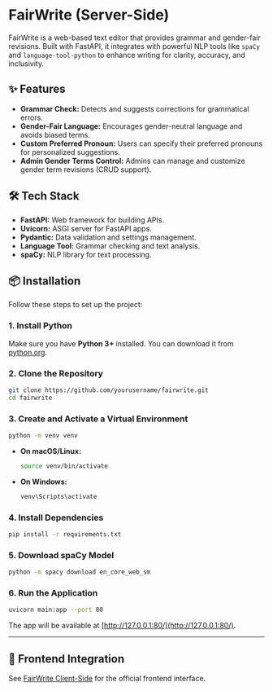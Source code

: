 # FairWrite (Server-Side)

FairWrite is a web-based text editor that provides grammar and gender-fair revisions. Built with FastAPI, it integrates with powerful NLP tools like `spaCy` and `language-tool-python` to enhance writing for clarity, accuracy, and inclusivity.

## ✨ Features

- **Grammar Check:** Detects and suggests corrections for grammatical errors.
- **Gender-Fair Language:** Encourages gender-neutral language and avoids biased terms.
- **Custom Preferred Pronoun:** Users can specify their preferred pronouns for personalized suggestions.
- **Admin Gender Terms Control:** Admins can manage and customize gender term revisions (CRUD support).

## 🛠️ Tech Stack

- **FastAPI:** Web framework for building APIs.
- **Uvicorn:** ASGI server for FastAPI apps.
- **Pydantic:** Data validation and settings management.
- **Language Tool:** Grammar checking and text analysis.
- **spaCy:** NLP library for text processing.

## 📦 Installation

Follow these steps to set up the project:

### 1. Install Python

Make sure you have **Python 3+** installed. You can download it from [python.org](https://www.python.org/downloads/).

### 2. Clone the Repository

```bash
git clone https://github.com/yourusername/fairwrite.git
cd fairwrite
```

### 3. Create and Activate a Virtual Environment

```bash
python -m venv venv
```

- **On macOS/Linux:**
     ```bash
     source venv/bin/activate
     ```
- **On Windows:**
     ```bash
     venv\Scripts\activate
     ```

### 4. Install Dependencies

```bash
pip install -r requirements.txt
```

### 5. Download spaCy Model

```bash
python -m spacy download en_core_web_sm
```

### 6. Run the Application

```bash
uvicorn main:app --port 80
```

The app will be available at [http://127.0.0.1:80/](http://127.0.0.1:80/).

---

## 🚀 Frontend Integration

See [FairWrite Client-Side](https://github.com/yourusername/fairwrite-client) for the official frontend interface.
